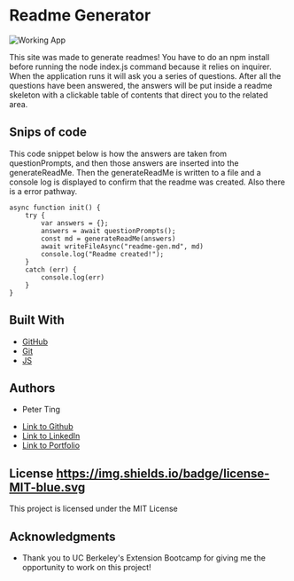 # Readme Generator

![Working App](https://drive.google.com/file/d/1uTw09xwSEZb247AyVe7Z1dE627DD_Zi2/view)

This site was made to generate readmes! You have to do an npm install before running the node index.js command because it relies on inquirer. When the application runs it will ask you a series of questions. After all the questions have been answered, the answers will be put inside a readme skeleton with a clickable table of contents that direct you to the related area.

## Snips of code

This code snippet below is how the answers are taken from questionPrompts, and then those answers are inserted into the generateReadMe. Then the generateReadMe is written to a file and a console log is displayed to confirm that the readme was created. Also there is a error pathway.

```
async function init() {
    try {
        var answers = {};
        answers = await questionPrompts();
        const md = generateReadMe(answers)
        await writeFileAsync("readme-gen.md", md)
        console.log("Readme created!");
    }
    catch (err) {
        console.log(err)
    }
}
```

## Built With

* [GitHub](https://github.com/)
* [Git](https://git-scm.com/)
* [JS](https://www.javascript.com/)

## Authors

* Peter Ting

- [Link to Github](https://github.com/Pting1995)
- [Link to LinkedIn](https://www.linkedin.com/in/pting002/)
- [Link to Portfolio](https://pting1995.github.io/Portfolio-mk2/)

## License https://img.shields.io/badge/license-MIT-blue.svg

This project is licensed under the MIT License 

## Acknowledgments

* Thank you to UC Berkeley's Extension Bootcamp for giving me the opportunity to work on this project!